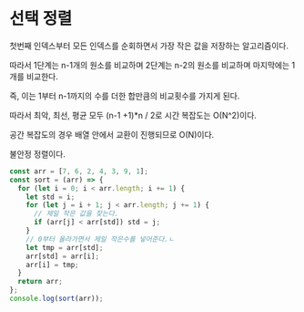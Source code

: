# 선택 정렬

첫번째 인덱스부터 모든 인덱스를 순회하면서 가장 작은 값을 저장하는 알고리즘이다.

따라서 1단계는 n-1개의 원소를 비교하며 2단계는 n-2의 원소를 비교하며 마지막에는 1개를 비교한다.

즉, 이는 1부터 n-1까지의 수를 더한 합만큼의 비교횟수를 가지게 된다.

따라서 최악, 최선, 평균 모두 (n-1 +1)*n / 2로 시간 복잡도는 O(N^2)이다.

공간 복잡도의 경우 배열 안에서 교환이 진행되므로 O(N)이다.

불안정 정렬이다.

```js
const arr = [7, 6, 2, 4, 3, 9, 1];
const sort = (arr) => {
  for (let i = 0; i < arr.length; i += 1) {
    let std = i;
    for (let j = i + 1; j < arr.length; j += 1) {
      // 제일 작은 값을 찾는다.
      if (arr[j] < arr[std]) std = j;
    }
    // 0부터 올라가면서 제일 작은수를 넣어준다.ㄴ
    let tmp = arr[std];
    arr[std] = arr[i];
    arr[i] = tmp;
  }
  return arr;
};
console.log(sort(arr));
```